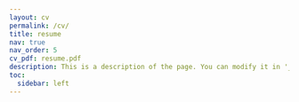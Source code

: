```yaml
---
layout: cv
permalink: /cv/
title: resume
nav: true
nav_order: 5
cv_pdf: resume.pdf
description: This is a description of the page. You can modify it in '_pages/cv.md'. You can also change or remove the top pdf download button.
toc:
  sidebar: left
---
```

